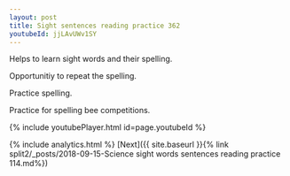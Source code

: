 ```yaml
---
layout: post
title: Sight sentences reading practice 362
youtubeId: jjLAvUWv1SY
---
```

 
 
Helps to learn sight words and their spelling.

Opportunitiy to repeat the spelling. 

Practice spelling. 
 
Practice for spelling bee competitions. 
 
{% include youtubePlayer.html id=page.youtubeId %}
 
 
{% include analytics.html %} 
[Next]({{ site.baseurl }}{% link  split2/_posts/2018-09-15-Science sight words sentences reading practice 114.md%})
 
